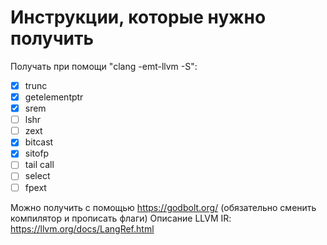 # Инструкции, которые нужно получить

Получать при помощи "clang -emt-llvm -S":

- [x] trunc
- [x] getelementptr
- [x] srem
- [ ] lshr
- [ ] zext
- [x] bitcast
- [x] sitofp
- [ ] tail call
- [ ] select
- [ ] fpext

Можно получить с помощью https://godbolt.org/ (обязательно сменить компилятор и прописать флаги)
Описание LLVM IR: https://llvm.org/docs/LangRef.html
